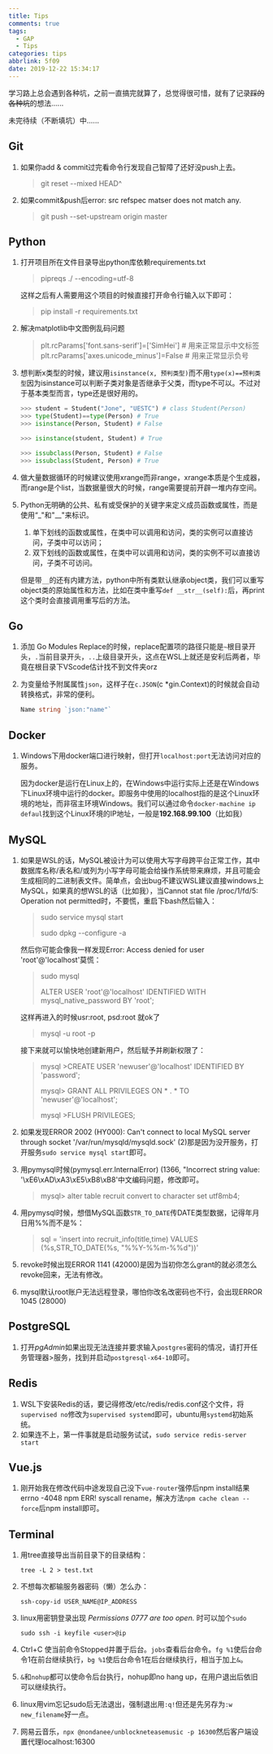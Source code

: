 ```yaml
---
title: Tips
comments: true
tags:
  - GAP
  - Tips
categories: tips
abbrlink: 5f09
date: 2019-12-22 15:34:17
---
```


学习路上总会遇到各种坑，之前一直搞完就算了，总觉得很可惜，就有了记录~~踩的各种坑~~的想法......

未完待续（不断填坑）中......<!-- More -->

## Git

1. 如果你add & commit过完看命令行发现自己智障了还好没push上去。

   > git reset --mixed HEAD^

2. 如果commit&push后error: src refspec matser does not match any.

   > git push --set-upstream origin master

## Python

1. 打开项目所在文件目录导出python库依赖requirements.txt

   > pipreqs ./ --encoding=utf-8

   这样之后有人需要用这个项目的时候直接打开命令行输入以下即可：

   > pip install -r requirements.txt
   
2. 解决matplotlib中文图例乱码问题

   > plt.rcParams['font.sans-serif']=['SimHei']     # 用来正常显示中文标签   
   > plt.rcParams['axes.unicode_minus']=False  # 用来正常显示负号

3. 想判断x类型的时候，建议用`isinstance(x, 预判类型)`而不用`type(x)==预判类型`因为isinstance可以判断子类对象是否继承于父类，而type不可以。不过对于基本类型而言，type还是很好用的。

   ```python
   >>> student = Student("Jone", "UESTC") # class Student(Person)
   >>> type(Student)==type(Person) # True
   >>> isinstance(Person, Student) # False
   
   >>> isinstance(student, Student) # True
   
   >>> issubclass(Person, Student) # False
   >>> issubclass(Student, Person) # True
   ```
4. 做大量数据循环的时候建议使用xrange而非range，xrange本质是个生成器，而range是个list，当数据量很大的时候，range需要提前开辟一堆内存空间。
5. Python无明确的公共、私有或受保护的关键字来定义成员函数或属性，而是使用“_"和"__"来标识。

   1. 单下划线的函数或属性，在类中可以调用和访问，类的实例可以直接访问，子类中可以访问；
   2. 双下划线的函数或属性，在类中可以调用和访问，类的实例不可以直接访问，子类不可访问。
   
   但是带`__`的还有内建方法，python中所有类默认继承object类，我们可以重写object类的原始属性和方法，比如在类中重写`def __str__(self):`后，再print这个类时会直接调用重写后的方法。

## Go

1. 添加 Go Modules Replace的时候，replace配置项的路径只能是`~`根目录开头，`.`当前目录开头，`..`上级目录开头，这点在WSL上就还是安利后两者，毕竟在根目录下VScode估计找不到文件夹orz

2. 为变量给予附属属性`json`，这样子在`c.JSON`(c *gin.Context)的时候就会自动转换格式，非常的便利。
   ```go
   Name string `json:"name"`
   ```

## Docker

1. Windows下用docker端口进行映射，但打开`localhost:port`无法访问对应的服务。

    因为docker是运行在Linux上的，在Windows中运行实际上还是在Windows下Linux环境中运行的docker。即服务中使用的localhost指的是这个Linux环境的地址，而非宿主环境Windows。我们可以通过命令`docker-machine ip defaul`找到这个Linux环境的IP地址，一般是**192.168.99.100**（比如我）

## MySQL

1. 如果是WSL的话，MySQL被设计为可以使用大写字母跨平台正常工作，其中数据库名称/表名和/或列为小写字母可能会给操作系统带来麻烦，并且可能会生成相同的二进制表文件。简单点，会出bug不建议WSL建议直接windows上MySQL，如果真的想WSL的话（比如我），当Cannot stat file /proc/1/fd/5: Operation not permitted时，不要慌，重启下bash然后输入：

   > sudo service mysql start
   >
   > sudo dpkg --configure -a
   
   然后你可能会像我一样发现Error: Access denied for user 'root'@'localhost'莫慌：
   
   > sudo mysql
   >
   > ALTER USER 'root'@'localhost' IDENTIFIED WITH mysql_native_password BY 'root';
   
   这样再进入的时候usr:root, psd:root 就ok了
   
   > mysql -u root -p

   接下来就可以愉快地创建新用户，然后赋予并刷新权限了：
   
   > mysql >CREATE USER 'newuser'@'localhost' IDENTIFIED BY 'password';
   > 
   > mysql> GRANT ALL PRIVILEGES ON * . * TO 'newuser'@'localhost';
   > 
   > mysql >FLUSH PRIVILEGES;
   
2. 如果发现ERROR 2002 (HY000): Can't connect to local MySQL server through socket '/var/run/mysqld/mysqld.sock' (2)那是因为没开服务，打开服务`sudo service mysql start`即可。

3. 用pymysql时候(pymysql.err.InternalError) (1366, "Incorrect string value: '\\xE6\\xAD\\xA3\\xE5\\xB8\\xB8'中文编码问题，修改即可。 
   
   > mysql> alter table recruit convert to character set utf8mb4; 
   
4. 用pymysql时候，想借MySQL函数`STR_TO_DATE`传DATE类型数据，记得年月日用%%而不是%：

   > sql = 'insert into recruit_info(title,time) VALUES (%s,STR_TO_DATE(%s, "%%Y-%%m-%%d"))'
   
5. revoke时候出现ERROR 1141 (42000)是因为当初你怎么grant的就必须怎么revoke回来，无法有修改。

6. mysql默认root账户无法远程登录，哪怕你改名改密码也不行，会出现ERROR 1045 (28000) 

## PostgreSQL

1. 打开*pgAdmin*如果出现无法连接并要求输入`postgres`密码的情况，请打开任务管理器>服务，找到并启动`postgresql-x64-10`即可。

## Redis

1. WSL下安装Redis的话，要记得修改/etc/redis/redis.conf这个文件，将`supervised no`修改为`supervised systemd`即可，ubuntu用`systemd`初始系统。
2. 如果连不上，第一件事就是启动服务试试，`sudo service redis-server start`

## Vue.js

1. 刚开始我在修改代码中途发现自己没下`vue-router`强停后npm install结果errno -4048 npm ERR! syscall rename，解决方法`npm cache clean --force`后npm install即可。

## Terminal

1. 用tree直接导出当前目录下的目录结构：
   ```shell
   tree -L 2 > test.txt
   ```
   
2. 不想每次都输服务器密码（懒）怎么办：
   ```shell
   ssh-copy-id USER_NAME@IP_ADDRESS
   ```
   
3. linux用密钥登录出现 *Permissions 0777 are too open.* 时可以加个`sudo`
   ```shell
   sudo ssh -i keyfile <user>@ip
   ```
   
4. Ctrl+C 使当前命令Stopped并置于后台。`jobs`查看后台命令。`fg %1`使后台命令1在前台继续执行，`bg %1`使后台命令1在后台继续执行，相当于加上`&`。

5. `&`和`nohup`都可以使命令后台执行，nohup即no hang up，在用户退出后依旧可以继续执行。

6. linux用vim忘记sudo后无法退出，强制退出用`:q!`但还是先另存为`:w new_filename`好一点。

7. 网易云音乐，`npx @nondanee/unblockneteasemusic -p 16300`然后客户端设置代理localhost:16300

